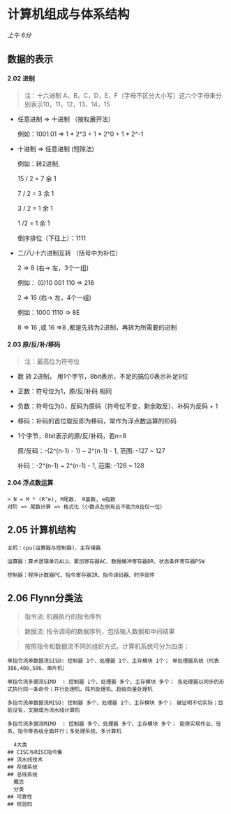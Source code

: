 # 计算机组成与体系结构

*上午 6分*

  ## 数据的表示

  #### 2.02 进制

  > 注：十六进制 A，B，C，D，E，F（字母不区分大小写）这六个字母来分别表示10，11，12，13，14，15
  - 任意进制 => 十进制 （按权展开法）

    例如：1001.01 => 1 * 2^3 + 1 * 2^0 + 1 * 2^-1
  - 十进制 => 任意进制 (短除法)

    例如：转2进制,

    15 / 2 = 7  余 1

    7 / 2 = 3   余 1

    3 / 2 = 1   余 1

    1 /2 = 1    余 1

    倒序排位（下往上）：1111

  - 二/八/十六进制互转 （括号中为补位）

    2 => 8 (右-> 左，3个一组)

    例如： (0)10 001 110 => 216

    2 => 16 (右-> 左，4个一组)

    例如：1000 1110 => 8E

    8 => 16 ,或 16 =>8 ,都是先转为2进制，再转为所需要的进制

#### 2.03 原/反/补/移码

  > 注：最高位为符号位

  - 数 转 2进制， 用1个字节，8bit表示，不足的搞位0表示补足8位

  - 正数：符号位为1，原/反/补码 相同

  - 负数：符号位为0，反码为原码（符号位不变，剩余取反）、补码为反码 + 1

  - 移码：补码的首位取反即为移码，常作为浮点数运算的阶码

  - 1个字节，8bit表示的原/反/补码，若n=8

    原/反码：-(2^(n-1) - 1) ~ 2^(n-1) - 1, 范围: -127 ~ 127

    补码：-2^(n-1) ~ 2^(n-1) - 1, 范围: -128 ~ 128

  #### 2.04 浮点数运算
    > N = M * (R^e), M尾数， R基数, e指数
    对阶 => 尾数计算 => 格式化（小数点左侧有且不能为0且仅一位）

  ## 2.05 计算机结构
    主机：cpu(运算器与控制器)、主存储器

    运算器：算术逻辑单元ALU、累加寄存器AC、数据缓冲寄存器DR、状态条件寄存器PSW

    控制器：程序计数器PC、指令寄存器IR、指令译码器、时序部件

  ## 2.06 Flynn分类法

  > 指令流: 机器执行的指令序列

  > 数据流: 指令调用的数据序列，包括输入数据和中间结果

  > 按照指令和数据流不同的组织方式，计算机系统可分为四类：

  ```
  单指令流单数据流SISD: 控制器 1个、处理器 1个、主存模块 1个； 单处理器系统（代表386,486,586，单片机）

  单指令流多据流SIMD  : 控制器 1个、处理器 多个、主存模块 多个； 各处理器以同步的形式执行同一条命令；并行处理机、阵列处理机、超级向量处理机

  多指令流单数据流MISD: 控制器 多个、处理器 1个、主存模块 多个； 被证明不切实际；目前没有，文献成为流水线计算机

  多指令流多据流MIMD  : 控制器 多个、处理器 多个、主存模块 多个； 能够实现作业、任务、指令等各级全面并行；多处理系统、多计算机

    4大类
  ## CISC与RISC指令集
  ## 流水线技术
  ## 存储系统
  ## 总线系统
    概念
    分类
  ## 可靠性
  ## 校验码
